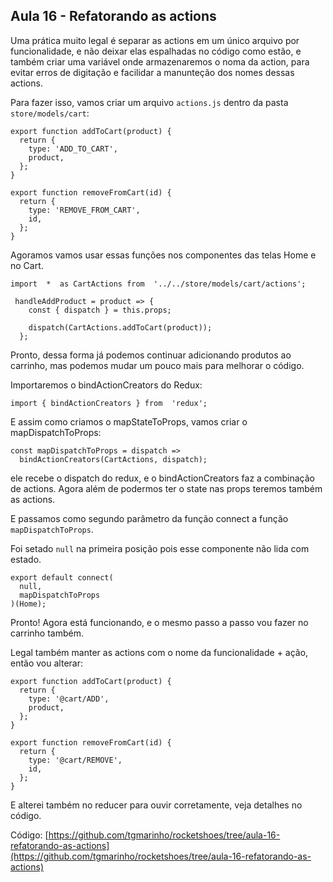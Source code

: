 ## Aula 16 - Refatorando as actions

Uma prática muito legal é separar as actions em um único arquivo por funcionalidade, e não deixar elas espalhadas no código como estão, e também criar uma variável onde armazenaremos o noma da action, para evitar erros de digitação e facilidar a manunteção dos nomes dessas actions.

Para fazer isso, vamos criar um arquivo `actions.js` dentro da pasta `store/models/cart`:

```
export function addToCart(product) {
  return {
    type: 'ADD_TO_CART',
    product,
  };
}

export function removeFromCart(id) {
  return {
    type: 'REMOVE_FROM_CART',
    id,
  };
}
```

Agoramos vamos usar essas funções nos componentes das telas Home e no Cart.

```
import  *  as CartActions from  '../../store/models/cart/actions';

 handleAddProduct = product => {
    const { dispatch } = this.props;

    dispatch(CartActions.addToCart(product));
  };
```

Pronto, dessa forma já podemos continuar adicionando produtos ao carrinho, mas podemos mudar um pouco mais para melhorar o código.

Importaremos o bindActionCreators do Redux:

```
import { bindActionCreators } from  'redux';
```

E assim como criamos o mapStateToProps, vamos criar o mapDispatchToProps:

```
const mapDispatchToProps = dispatch =>
  bindActionCreators(CartActions, dispatch);
```

ele recebe o dispatch do redux, e o bindActionCreators faz a combinação de actions. Agora além de podermos ter o state nas props teremos também as actions.

E passamos como segundo parâmetro da função connect a função `mapDispatchToProps`.

Foi setado `null` na primeira posição pois esse componente não lida com estado.
```
export default connect(
  null,
  mapDispatchToProps
)(Home);
```

Pronto! Agora está funcionando, e o mesmo passo a passo vou fazer no carrinho também.

Legal também manter as actions com o nome da funcionalidade  + ação, então vou alterar:

```
export function addToCart(product) {
  return {
    type: '@cart/ADD',
    product,
  };
}

export function removeFromCart(id) {
  return {
    type: '@cart/REMOVE',
    id,
  };
}
```

E alterei também no reducer para ouvir corretamente, veja detalhes no código.

Código: [https://github.com/tgmarinho/rocketshoes/tree/aula-16-refatorando-as-actions](https://github.com/tgmarinho/rocketshoes/tree/aula-16-refatorando-as-actions)